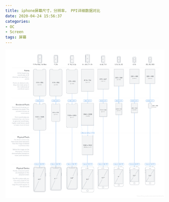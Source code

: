 ```yaml
---
title: iphone屏幕尺寸，分辨率， PPI详细数据对比
date: 2020-04-24 15:56:37
categories:
- OC
- Screen
tags: 屏幕
---
```


![](oc-screenSize-detail/oc-screenSize-detail-1.png)
